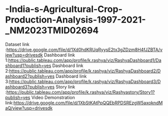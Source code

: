 # -India-s-Agricultural-Crop-Production-Analysis-1997-2021-_NM2023TMID02694

Dataset link :https://drive.google.com/file/d/1Xd0hdKRUqRyysE2tx3gZDzm8H4fJZBTA/view?usp=drivesdk
Dashboard link 1:https://public.tableau.com/app/profile/k.rashya/viz/RashyaDashboard1/Dashboard1?publish=yes
Dashboard link 2:https://public.tableau.com/app/profile/k.rashya/viz/RashyaDashboard2/Dashboard2?publish=yes
Dashboard link 3:https://public.tableau.com/app/profile/k.rashya/viz/RashyaDashboard3/Dashboard3?publish=yes
Story link :https://public.tableau.com/app/profile/k.rashya/viz/Rashyastory/Story1?publish=yes
Video Demonstration link:https://drive.google.com/file/d/1XbStKAtPpQQEbRPDSREzgW5axokndMaQ/view?usp=drivesdk
